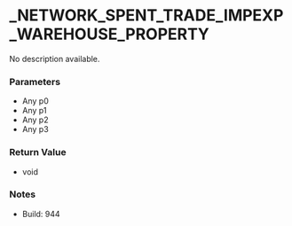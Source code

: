 # _NETWORK_SPENT_TRADE_IMPEXP_WAREHOUSE_PROPERTY

No description available.

### Parameters
* Any p0
* Any p1
* Any p2
* Any p3

### Return Value
* void

### Notes
* Build: 944

